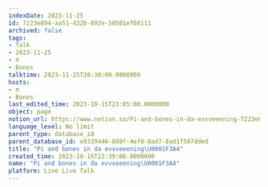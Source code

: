```yaml
---
indexDate: 2023-11-25
id: 7223e894-aa51-432b-892e-58501ef68111
archived: false
tags:
- Talk
- 2023-11-25
- π
- Bones
talktime: 2023-11-25T20:30:00.0000000
hosts:
- π
- Bones
last_edited_time: 2023-10-15T23:05:00.0000000
object: page
notion_url: https://www.notion.so/Pi-and-bones-in-da-evvveeening-7223e894aa51432b892e58501ef68111
language_level: No limit
parent_type: database_id
parent_database_id: e9339446-880f-4ef0-8ad7-8ad1f507dded
title: "Pi and bones in da evvveeening\U0001F3A4"
created_time: 2023-10-15T22:39:00.0000000
name: "Pi and bones in da evvveeening\U0001F3A4"
platform: Line Live Talk
---
```



   
   
   
   

   
























